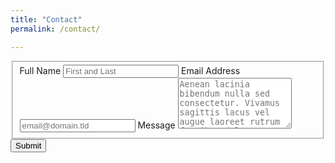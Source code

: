 ```yaml
---
title: "Contact"
permalink: /contact/

---
```


<form id="fs-frm" name="simple-contact-form" accept-charset="utf-8" action="https://formspree.io/f/mvonoklv" method="post">
  <fieldset id="fs-frm-inputs">
    <label for="full-name">Full Name</label>
    <input type="text" name="name" id="full-name" placeholder="First and Last" required="">
    <label for="email-address">Email Address</label>
    <input type="email" name="_replyto" id="email-address" placeholder="email@domain.tld" required="">
    <label for="message">Message</label>
    <textarea rows="5" name="message" id="message" placeholder="Aenean lacinia bibendum nulla sed consectetur. Vivamus sagittis lacus vel augue laoreet rutrum faucibus dolor auctor. Donec ullamcorper nulla non metus auctor fringilla nullam quis risus." required=""></textarea>
    <input type="hidden" name="_subject" id="email-subject" value="Contact Form Submission">
  </fieldset>
  <input type="submit" value="Submit">
</form>
